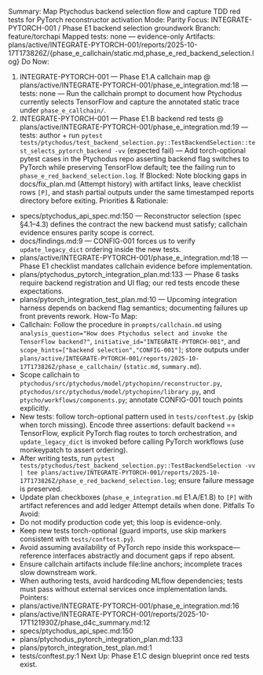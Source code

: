 Summary: Map Ptychodus backend selection flow and capture TDD red tests for PyTorch reconstructor activation
Mode: Parity
Focus: INTEGRATE-PYTORCH-001 / Phase E1 backend selection groundwork
Branch: feature/torchapi
Mapped tests: none — evidence-only
Artifacts: plans/active/INTEGRATE-PYTORCH-001/reports/2025-10-17T173826Z/{phase_e_callchain/static.md,phase_e_red_backend_selection.log}
Do Now:
1. INTEGRATE-PYTORCH-001 — Phase E1.A callchain map @ plans/active/INTEGRATE-PYTORCH-001/phase_e_integration.md:18 — tests: none — Run the callchain prompt to document how Ptychodus currently selects TensorFlow and capture the annotated static trace under `phase_e_callchain/`.
2. INTEGRATE-PYTORCH-001 — Phase E1.B backend red tests @ plans/active/INTEGRATE-PYTORCH-001/phase_e_integration.md:19 — tests: author + run `pytest tests/ptychodus/test_backend_selection.py::TestBackendSelection::test_selects_pytorch_backend -vv` (expected fail) — Add torch-optional pytest cases in the Ptychodus repo asserting backend flag switches to PyTorch while preserving TensorFlow default; tee the failing run to `phase_e_red_backend_selection.log`.
If Blocked: Note blocking gaps in docs/fix_plan.md (Attempt history) with artifact links, leave checklist rows `[P]`, and stash partial outputs under the same timestamped reports directory before exiting.
Priorities & Rationale:
- specs/ptychodus_api_spec.md:150 — Reconstructor selection (spec §4.1–4.3) defines the contract the new backend must satisfy; callchain evidence ensures parity scope is correct.
- docs/findings.md:9 — CONFIG-001 forces us to verify `update_legacy_dict` ordering inside the new tests.
- plans/active/INTEGRATE-PYTORCH-001/phase_e_integration.md:18 — Phase E1 checklist mandates callchain evidence before implementation.
- plans/ptychodus_pytorch_integration_plan.md:133 — Phase 6 tasks require backend registration and UI flag; our red tests encode these expectations.
- plans/pytorch_integration_test_plan.md:10 — Upcoming integration harness depends on backend flag semantics; documenting failures up front prevents rework.
How-To Map:
- Callchain: Follow the procedure in `prompts/callchain.md` using `analysis_question="How does Ptychodus select and invoke the TensorFlow backend?"`, `initiative_id="INTEGRATE-PYTORCH-001"`, and `scope_hints=["backend selection","CONFIG-001"]`; store outputs under `plans/active/INTEGRATE-PYTORCH-001/reports/2025-10-17T173826Z/phase_e_callchain/` (`static.md`, `summary.md`).
- Scope callchain to `ptychodus/src/ptychodus/model/ptychopinn/reconstructor.py`, `ptychodus/src/ptychodus/model/ptychopinn/library.py`, and `ptycho/workflows/components.py`; annotate CONFIG-001 touch points explicitly.
- New tests: follow torch-optional pattern used in `tests/conftest.py` (skip when torch missing). Encode three assertions: default backend == TensorFlow, explicit PyTorch flag routes to torch orchestration, and `update_legacy_dict` is invoked before calling PyTorch workflows (use monkeypatch to assert ordering).
- After writing tests, run `pytest tests/ptychodus/test_backend_selection.py::TestBackendSelection -vv | tee plans/active/INTEGRATE-PYTORCH-001/reports/2025-10-17T173826Z/phase_e_red_backend_selection.log`; ensure failure message is preserved.
- Update plan checkboxes (`phase_e_integration.md` E1.A/E1.B) to `[P]` with artifact references and add ledger Attempt details when done.
Pitfalls To Avoid:
- Do not modify production code yet; this loop is evidence-only.
- Keep new tests torch-optional (guard imports, use skip markers consistent with `tests/conftest.py`).
- Avoid assuming availability of PyTorch repo inside this workspace—reference interfaces abstractly and document gaps if repo absent.
- Ensure callchain artifacts include file:line anchors; incomplete traces slow downstream work.
- When authoring tests, avoid hardcoding MLflow dependencies; tests must pass without external services once implementation lands.
Pointers:
- plans/active/INTEGRATE-PYTORCH-001/phase_e_integration.md:16
- plans/active/INTEGRATE-PYTORCH-001/reports/2025-10-17T121930Z/phase_d4c_summary.md:12
- specs/ptychodus_api_spec.md:150
- plans/ptychodus_pytorch_integration_plan.md:133
- plans/pytorch_integration_test_plan.md:1
- tests/conftest.py:1
Next Up: Phase E1.C design blueprint once red tests exist.

